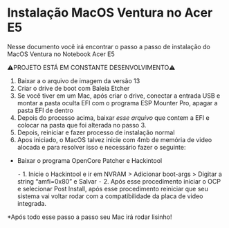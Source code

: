 # Instalação MacOS Ventura no Acer E5
Nesse documento você irá  encontrar o passo a passo de instalação do MacOS Ventura no Notebook Acer E5

⚠️PROJETO ESTÁ EM CONSTANTE DESENVOLVIMENTO⚠️

1. Baixar a o arquivo de imagem da versão 13
2. Criar o drive de boot com Baleia Etcher
3. Se você tiver em um Mac, após criar o drive, conectar a entrada USB e montar a pasta oculta EFI com o programa ESP Mounter Pro, apagar a pasta EFI de dentro
4. Depois do processo acima, baixar *esse arquivo* que contem a EFI e colocar na pasta que foi alterada no passo 3.
5. Depois, reiniciar e fazer processo de instalação normal
6. Apos iniciado, o MacOS talvez inicie com 4mb de memória de video alocada e para resolver isso e necessário fazer o seguinte:

* Baixar o programa OpenCore Patcher e Hackintool

	⁃	1. Inicie o Hackintool e ir em NVRAM > Adicionar boot-args > Digitar a string “amfi=0x80” e Salvar
	⁃	2. Após esse procedimento iniciar o OCP e selecionar Post Install, após esse procedimento reiniciar que seu sistema vai voltar rodar com a compatibilidade da placa de video integrada.

*Após todo esse passo a passo seu Mac irá rodar lisinho!

